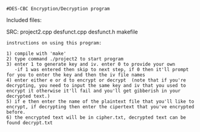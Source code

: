 	#DES-CBC Encryption/Decryption program



Included files: 

SRC: project2.cpp desfunct.cpp desfunct.h makefile

	instructions on using this program:

	1) compile with 'make'
	2) type command ./project2 to start program
	3) enter 1 to generate key and iv. enter 0 to provide your own
	   -if 1 was entered then skip to next step, if 0 then it'll prompt for you to enter the key and then the iv file names
	4) enter either e or d to encrypt or decrypt  (note that if you're decrypting, you need to input the same key and iv that you used to encrypt it otherwise it'll fail and you'll get gibberish in your decrypted text.)
	5) if e then enter the name of the plaintext file that you'll like to encrypt, if decrypting then enter the cipertext that you've encrypted before. 
	6) the encrypted text will be in cipher.txt, decrypted text can be found decrypt.txt 